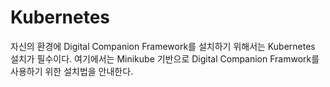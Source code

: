 # Kubernetes

자신의 환경에 Digital Companion Framework를 설치하기 위해서는 Kubernetes 설치가 필수이다. 여기에서는 Minikube 기반으로 Digital Companion Framwork를 사용하기 위한 설치법을 안내한다.



